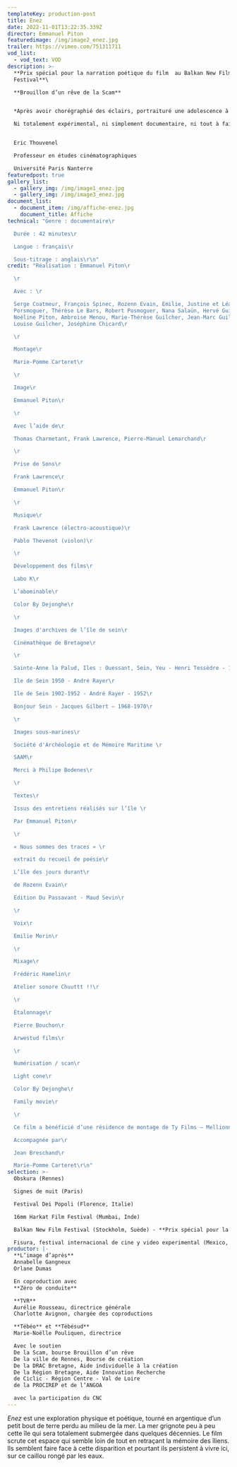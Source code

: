 ```yaml
---
templateKey: production-post
title: Enez
date: 2022-11-01T13:22:35.339Z
director: Emmanuel Piton
featuredimage: /img/image2_enez.jpg
trailer: https://vimeo.com/751311711
vod_list:
  - vod_text: VOD
description: >-
  **Prix spécial pour la narration poétique du film  au Balkan New Film
  Festival**\

  **Brouillon d’un rêve de la Scam**


  *Après avoir chorégraphié des éclairs, portraituré une adolescence à la campagne, inventorié de petits outils, écouté les songes des eaux dormantes, et avancé à tâtons dans les vallées lointaines où se perdent les ondes, pour son dernier film Emmanuel Piton a promené sa caméra 16mm au long des rivages, des plis et des replis de l'île de Sein. Il y a recueilli et amplifié des silences, et regardé comment vibrent les espaces qui sont entre eux. Il a tissé un écheveau de voix et d'échos, d'éclats de lumière et d'ondulations sous-marines. Des regards maintenus, des rêves d'oubli ou d'engloutissement.

  Ni totalement expérimental, ni simplement documentaire, ni tout à fait essai, Enez est un peu de tout çà à la fois, et sans doute beaucoup plus que tout çà à la fois. C'est en tout cas le dernier maillon à ce jour d'une œuvre intranquille, foudroyante et essentielle*.


  Eric Thouvenel

  Professeur en études cinématographiques

  Université Paris Nanterre
featuredpost: true
gallery_list:
  - gallery_img: /img/image1_enez.jpg
  - gallery_img: /img/image3_enez.jpg
document_list:
  - document_item: /img/affiche-enez.jpg
    document_title: Affiche
technical: "Genre : documentaire\r

  Durée : 42 minutes\r

  Langue : français\r

  Sous-titrage : anglais\r\n"
credit: "Réalisation : Emmanuel Piton\r

  \r

  Avec : \r

  Serge Coatmeur, François Spinec, Rozenn Evain, Emilie, Justine et Léa
  Porsmoguer, Thérèse Le Bars, Robert Posmoguer, Nana Salaün, Hervé Guilcher,
  Noéline Piton, Ambroise Menou, Marie-Thérèse Guilcher, Jean-Marc Guilcher,
  Louise Guilcher, Joséphine Chicard\r

  \r

  Montage\r

  Marie-Pomme Carteret\r

  \r

  Image\r

  Emmanuel Piton\r

  \r

  Avec l’aide de\r

  Thomas Charmetant, Frank Lawrence, Pierre-Manuel Lemarchand\r

  \r

  Prise de Sons\r

  Frank Lawrence\r

  Emmanuel Piton\r

  \r

  Musique\r

  Frank Lawrence (électro-acoustique)\r

  Pablo Thevenot (violon)\r

  \r

  Développement des films\r

  Labo K\r

  L’abominable\r

  Color By Dejonghe\r

  \r

  Images d'archives de l’île de sein\r

  Cinémathèque de Bretagne\r

  \r

  Sainte-Anne la Palud, Iles : Ouessant, Sein, Yeu - Henri Tessèdre - 1930\r

  Ile de Sein 1950 - André Rayer\r

  Ile de Sein 1902-1952 - André Rayer - 1952\r

  Bonjour Sein - Jacques Gilbert – 1968-1970\r

  \r

  Images sous-marines\r

  Société d'Archéologie et de Mémoire Maritime \r

  SAAM\r

  Merci à Philipe Bodenes\r

  \r

  Textes\r

  Issus des entretiens réalisés sur l’île \r

  Par Emmanuel Piton\r

  \r

  « Nous sommes des traces » \r

  extrait du recueil de poésie\r

  L’île des jours durant\r

  de Rozenn Evain\r

  Edition Du Passavant - Maud Sevin\r

  \r

  Voix\r

  Emilie Morin\r

  \r

  Mixage\r

  Frédéric Hamelin\r

  Atelier sonore Chuuttt !!\r

  \r

  Étalonnage\r

  Pierre Bouchon\r

  Arwestud films\r

  \r

  Numérisation / scan\r

  Light cone\r

  Color By Dejonghe\r

  Family movie\r

  \r

  Ce film a bénéficié d’une résidence de montage de Ty Films – Mellionnec\r

  Accompagnée par\r

  Jean Breschand\r

  Marie-Pomme Carteret\r\n"
selection: >-
  Obskura (Rennes)

  Signes de nuit (Paris)

  Festival Dei Popoli (Florence, Italie) 

  16mm Harkat Film Festival (Mumbai, Inde) 

  Balkan New Film Festival (Stockholm, Suède) - **Prix spécial pour la narration poétique du film**

  Fisura, festival internacional de cine y video experimental (Mexico, Mexique)
productor: |-
  **L’image d’après** 
  Annabelle Gangneux
  Orlane Dumas

  En coproduction avec
  **Zéro de conduite**

  **TVR**
  Aurélie Rousseau, directrice générale 
  Charlotte Avignon, chargée des coproductions

  **Tébéo** et **Tébésud** 
  Marie-Noëlle Pouliquen, directrice

  Avec le soutien
  De la Scam, bourse Brouillon d’un rêve
  De la ville de Rennes, Bourse de création
  De la DRAC Bretagne, Aide individuelle à la création
  De la Région Bretagne, Aide Innovation Recherche
  de Ciclic - Région Centre - Val de Loire
  de la PROCIREP et de l’ANGOA

  avec la participation du CNC
---
```

*Enez* est une exploration physique et poétique, tourné en argentique d’un petit bout de terre perdu au milieu de la mer. La mer grignote peu à peu cette île qui sera totalement submergée dans quelques décennies. Le film scrute cet espace qui semble loin de tout en retraçant la mémoire des îliens. Ils semblent faire face à cette disparition et pourtant ils persistent à vivre ici, sur ce caillou rongé par les eaux.